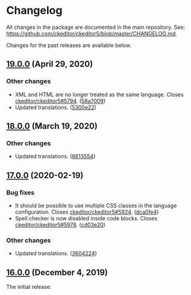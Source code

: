 Changelog
=========

All changes in the package are documented in the main repository. See: https://github.com/ckeditor/ckeditor5/blob/master/CHANGELOG.md.

Changes for the past releases are available below.

## [19.0.0](https://github.com/ckeditor/ckeditor5-code-block/compare/v18.0.0...v19.0.0) (April 29, 2020)

### Other changes

* XML and HTML are no longer treated as the same language. Closes [ckeditor/ckeditor5#5794](https://github.com/ckeditor/ckeditor5/issues/5794). ([58a7009](https://github.com/ckeditor/ckeditor5-code-block/commit/58a7009))
* Updated translations. ([5300e22](https://github.com/ckeditor/ckeditor5-code-block/commit/5300e22))


## [18.0.0](https://github.com/ckeditor/ckeditor5-code-block/compare/v17.0.0...v18.0.0) (March 19, 2020)

### Other changes

* Updated translations. ([8613554](https://github.com/ckeditor/ckeditor5-code-block/commit/8613554))


## [17.0.0](https://github.com/ckeditor/ckeditor5-code-block/compare/v16.0.0...v17.0.0) (2020-02-19)

### Bug fixes

* It should be possible to use multiple CSS classes in the language configuration. Closes [ckeditor/ckeditor5#5924](https://github.com/ckeditor/ckeditor5/issues/5924). ([dca0fe4](https://github.com/ckeditor/ckeditor5-code-block/commit/dca0fe4))
* Spell checker is now disabled inside code blocks. Closes [ckeditor/ckeditor5#5978](https://github.com/ckeditor/ckeditor5/issues/5978). ([cd03e20](https://github.com/ckeditor/ckeditor5-code-block/commit/cd03e20))

### Other changes

* Updated translations. ([3604224](https://github.com/ckeditor/ckeditor5-code-block/commit/3604224))


## [16.0.0](https://github.com/ckeditor/ckeditor5-code-block/tree/v16.0.0) (December 4, 2019)

The initial release.
